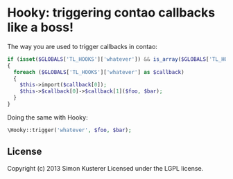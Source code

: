 # Hooky: triggering contao callbacks like a boss!

The way you are used to trigger callbacks in contao:

```php
if (isset($GLOBALS['TL_HOOKS']['whatever']) && is_array($GLOBALS['TL_HOOKS']['whatever']))
{
  foreach ($GLOBALS['TL_HOOKS']['whatever'] as $callback)
  {
    $this->import($callback[0]);
    $this->$callback[0]->$callback[1]($foo, $bar);
  }
}
```

Doing the same with Hooky:

```php
\Hooky::trigger('whatever', $foo, $bar);
```

## License
Copyright (c) 2013 Simon Kusterer
Licensed under the LGPL license.